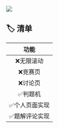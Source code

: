 ![](https://cdn.jsdelivr.net/gh/Alanyaeer/ImgSummary@master/img/202402011453818.webp)

## :label: 清单

|              功能              |
| :----------------------------: |
|          :x:无限滚动           |
|           :x:竞赛页            |
|           :x:讨论页            |
|    :white_check_mark:判题机    |
| :white_check_mark:个人页面实现 |
| :white_check_mark:题解评论实现 |

